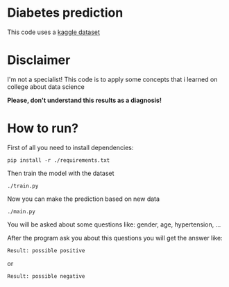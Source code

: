 # Diabetes prediction

This code uses a [kaggle dataset](https://www.kaggle.com/datasets/iammustafatz/diabetes-prediction-dataset)

# Disclaimer

I'm not a specialist!
This code is to apply some concepts that i learned on college about data science

**Please, don't understand this results as a diagnosis!**

# How to run?

First of all you need to install dependencies:

```shell
pip install -r ./requirements.txt
```

Then train the model with the dataset

```shell
./train.py
```

Now you can make the prediction based on new data

```shell
./main.py
```

You will be asked about some questions like: gender, age, hypertension, ...

After the program ask you about this questions you will get the answer like:

```
Result: possible positive
```

or 

```
Result: possible negative
```
